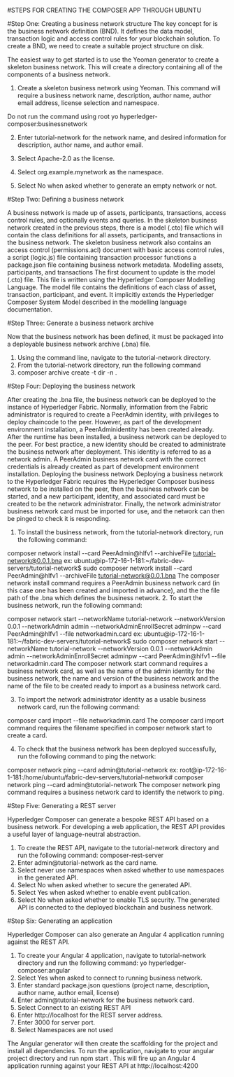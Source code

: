 #STEPS FOR CREATING THE COMPOSER APP THROUGH UBUNTU


#Step One: Creating a business network structure
The key concept for is the business network definition (BND). It defines the data model, transaction logic and access control rules for your blockchain solution. To create a BND, we need to create a suitable project structure on disk.

The easiest way to get started is to use the Yeoman generator to create a skeleton business network. This will create a directory containing all of the components of a business network.

1.	Create a skeleton business network using Yeoman. This command will require a business network name, description, author name, author email address, license selection and namespace.

Do not run the command using root 
yo hyperledger-composer:businessnetwork

2.	Enter tutorial-network for the network name, and desired information for description, author name, and author email.

3.	Select Apache-2.0 as the license.

4.	Select org.example.mynetwork as the namespace.

5.	Select No when asked whether to generate an empty network or not.

#Step Two: Defining a business network

A business network is made up of assets, participants, transactions, access control rules, and optionally events and queries.
In the skeleton business network created in the previous steps, there is a model (.cto) file which will contain the class definitions for all assets, participants, and transactions in the business network.
 The skeleton business network also contains an access control (permissions.acl) document with basic access control rules, 
a script (logic.js) file containing transaction processor functions
a package.json file containing business network metadata.
Modelling assets, participants, and transactions
The first document to update is the model (.cto) file. This file is written using the Hyperledger Composer Modelling Language. The model file contains the definitions of each class of asset, transaction, participant, and event. It implicitly extends the Hyperledger Composer System Model described in the modelling language documentation.

#Step Three: Generate a business network archive

Now that the business network has been defined, it must be packaged into a deployable business network archive (.bna) file.
1.	Using the command line, navigate to the tutorial-network directory.
2.	From the tutorial-network directory, run the following command
3.	composer archive create -t dir -n .

#Step Four: Deploying the business network

After creating the .bna file, the business network can be deployed to the instance of Hyperledger Fabric. Normally, information from the Fabric administrator is required to create a PeerAdmin identity, with privileges to deploy chaincode to the peer. However, as part of the development environment installation, a PeerAdminidentity has been created already.
After the runtime has been installed, a business network can be deployed to the peer. For best practice, a new identity should be created to administrate the business network after deployment. This identity is referred to as a network admin.
A PeerAdmin business network card with the correct credentials is already created as part of development environment installation.
Deploying the business network
Deploying a business network to the Hyperledger Fabric requires the Hyperledger Composer business network to be installed on the peer, then the business network can be started, and a new participant, identity, and associated card must be created to be the network administrator. Finally, the network administrator business network card must be imported for use, and the network can then be pinged to check it is responding.
1.	To install the business network, from the tutorial-network directory, run the following command:

composer network install --card PeerAdmin@hlfv1 --archiveFile tutorial-network@0.0.1.bna
ex:
ubuntu@ip-172-16-1-181:~/fabric-dev-servers/tutorial-network$ sudo composer network install --card PeerAdmin@hlfv1 --archiveFile tutorial-network@0.0.1.bna
The composer network install command requires a PeerAdmin business network card (in this case one has been created and imported in advance), and the the file path of the .bna which defines the business network.
2.	To start the business network, run the following command:

composer network start --networkName tutorial-network --networkVersion 0.0.1 --networkAdmin admin --networkAdminEnrollSecret adminpw --card PeerAdmin@hlfv1 --file networkadmin.card
ex:
ubuntu@ip-172-16-1-181:~/fabric-dev-servers/tutorial-network$ sudo composer network start --networkName tutorial-network --networkVersion 0.0.1 --networkAdmin admin --networkAdminEnrollSecret adminpw --card PeerAdmin@hlfv1 --file networkadmin.card
The composer network start command requires a business network card, as well as the name of the admin identity for the business network, the name and version of the business network and the name of the file to be created ready to import as a business network card.

3.	To import the network administrator identity as a usable business network card, run the following command:

composer card import --file networkadmin.card
The composer card import command requires the filename specified in composer network start to create a card.

4.	To check that the business network has been deployed successfully, run the following command to ping the network:

composer network ping --card admin@tutorial-network
ex:
root@ip-172-16-1-181:/home/ubuntu/fabric-dev-servers/tutorial-network# composer network ping --card admin@tutorial-network
The composer network ping command requires a business network card to identify the network to ping.

#Step Five: Generating a REST server

Hyperledger Composer can generate a bespoke REST API based on a business network. For developing a web application, the REST API provides a useful layer of language-neutral abstraction.
1.	To create the REST API, navigate to the tutorial-network directory and run the following command:
composer-rest-server
2.	Enter admin@tutorial-network as the card name.
3.	Select never use namespaces when asked whether to use namespaces in the generated API.
4.	Select No when asked whether to secure the generated API.
5.	Select Yes when asked whether to enable event publication.
6.	Select No when asked whether to enable TLS security.
The generated API is connected to the deployed blockchain and business network.

#Step Six: Generating an application

Hyperledger Composer can also generate an Angular 4 application running against the REST API.
1.	To create your Angular 4 application, navigate to tutorial-network directory and run the following command:
yo hyperledger-composer:angular
2.	Select Yes when asked to connect to running business network.
3.	Enter standard package.json questions (project name, description, author name, author email, license)
4.	Enter admin@tutorial-network for the business network card.
5.	Select Connect to an existing REST API
6.	Enter http://localhost for the REST server address.
7.	Enter 3000 for server port.
8.	Select Namespaces are not used

The Angular generator will then create the scaffolding for the project and install all dependencies. To run the application, navigate to your angular project directory and run npm start . This will fire up an Angular 4 application running against your REST API at http://localhost:4200 

